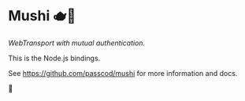 # Mushi 🫖🍵

_WebTransport with mutual authentication._

This is the Node.js bindings.

See <https://github.com/passcod/mushi> for more information and docs.

🧋

